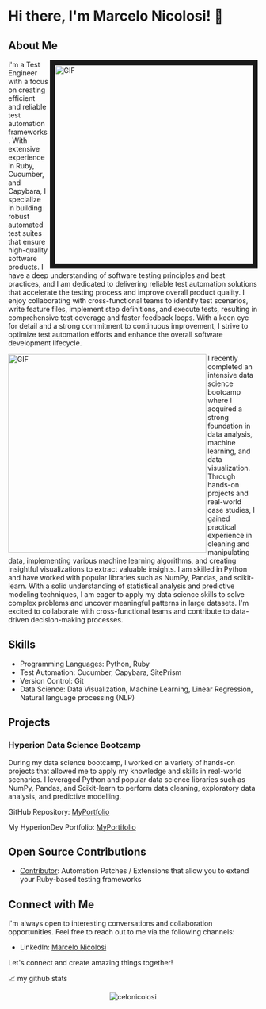 # Hi there, I'm Marcelo Nicolosi! 👋

## About Me

<img align="right" alt="GIF" src="https://maliktester.files.wordpress.com/2021/10/hiring-manager-quantumhunts.gif" width="400px" border="10px solid transparent"/>

I'm a Test Engineer with a focus on creating efficient and reliable test automation frameworks. With extensive experience in Ruby, Cucumber, and Capybara, I specialize in building robust automated test suites that ensure high-quality software products. I have a deep understanding of software testing principles and best practices, and I am dedicated to delivering reliable test automation solutions that accelerate the testing process and improve overall product quality. I enjoy collaborating with cross-functional teams to identify test scenarios, write feature files, implement step definitions, and execute tests, resulting in comprehensive test coverage and faster feedback loops. With a keen eye for detail and a strong commitment to continuous improvement, I strive to optimize test automation efforts and enhance the overall software development lifecycle.

<img align="left" alt="GIF" src="https://miro.medium.com/v2/resize:fit:1400/1*Owa2rsDG6Rwv1IM_RdsL3A.gif" width="400px"/>

I recently completed an intensive data science bootcamp where I acquired a strong foundation in data analysis, machine learning, and data visualization. Through hands-on projects and real-world case studies, I gained practical experience in cleaning and manipulating data, implementing various machine learning algorithms, and creating insightful visualizations to extract valuable insights. I am skilled in Python and have worked with popular libraries such as NumPy, Pandas, and scikit-learn. With a solid understanding of statistical analysis and predictive modeling techniques, I am eager to apply my data science skills to solve complex problems and uncover meaningful patterns in large datasets. I'm excited to collaborate with cross-functional teams and contribute to data-driven decision-making processes.


## Skills

- Programming Languages: Python, Ruby
- Test Automation: Cucumber, Capybara, SitePrism
- Version Control: Git
- Data Science: Data Visualization, Machine Learning, Linear Regression, Natural language processing (NLP)


## Projects

### Hyperion Data Science Bootcamp

During my data science bootcamp, I worked on a variety of hands-on projects that allowed me to apply my knowledge and skills in real-world scenarios. I leveraged Python and popular data science libraries such as NumPy, Pandas, and Scikit-learn to perform data cleaning, exploratory data analysis, and predictive modelling.

GitHub Repository: [MyPortfolio](https://github.com/celonicolosi/hyperion_bootcamp_data_science)

My HyperionDev Portfolio: [MyPortifolio](https://www.hyperiondev.com/portfolio/116969)


## Open Source Contributions

- [Contributor](https://github.com/site-prism/automation_helpers): Automation Patches / Extensions that allow you to extend your Ruby-based testing frameworks


## Connect with Me

I'm always open to interesting conversations and collaboration opportunities. Feel free to reach out to me via the following channels:

- LinkedIn: [Marcelo Nicolosi](https://www.linkedin.com/in/marcelonicolosi/)

Let's connect and create amazing things together!

📈 my github stats

<p align="center"> <img src="https://github-readme-stats.vercel.app/api?username=celonicolosi&show_icons=true&theme=gotham" alt="celonicolosi" />